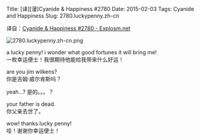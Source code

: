 Title: [译][漫]Cyanide & Happiness #2780
Date: 2015-02-03
Tags: Cyanide and Happiness
Slug: 2780.luckypenny.zh-cn

译自：[Cyanide & Happiness #2780 - Explosm.net](http://explosm.net/comics/2780/)


![2780.luckypenny.zh-cn.png](/static/images/comics/2780.luckypenny.zh-cn.png)




a lucky penny!
i wonder what good fortunes
it will bring me!       
一枚幸运便士！我很期待他能给我带来什么好运！

are you jim wilkens?        
你是吉姆·威尔肯斯吗？

yeah...?
是的。。。？

your father is dead.        
你父亲去世了。

wow! thanks lucky penny!    
哇！谢谢你幸运便士！